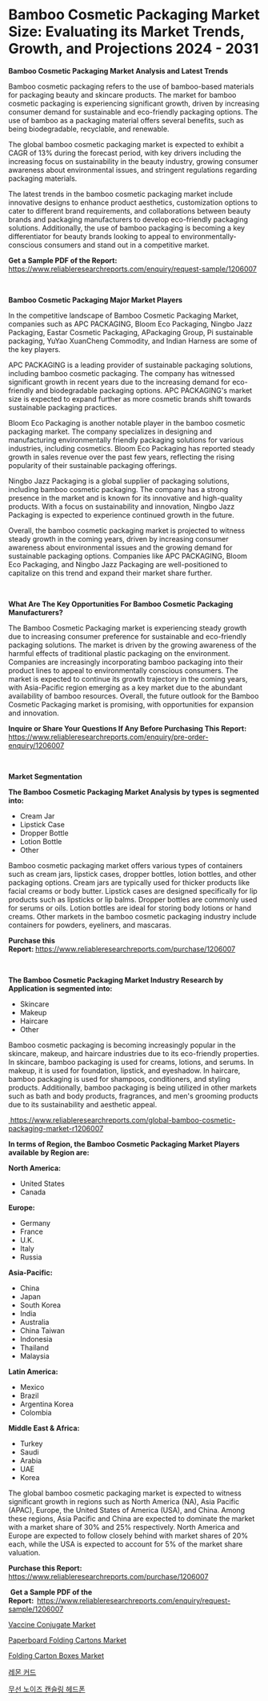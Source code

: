 <p><h1>Bamboo Cosmetic Packaging Market Size: Evaluating its Market Trends, Growth, and Projections 2024 - 2031</h1></p><p><strong>Bamboo Cosmetic Packaging Market Analysis and Latest Trends</strong></p>
<p><p>Bamboo cosmetic packaging refers to the use of bamboo-based materials for packaging beauty and skincare products. The market for bamboo cosmetic packaging is experiencing significant growth, driven by increasing consumer demand for sustainable and eco-friendly packaging options. The use of bamboo as a packaging material offers several benefits, such as being biodegradable, recyclable, and renewable.</p><p>The global bamboo cosmetic packaging market is expected to exhibit a CAGR of 13% during the forecast period, with key drivers including the increasing focus on sustainability in the beauty industry, growing consumer awareness about environmental issues, and stringent regulations regarding packaging materials. </p><p>The latest trends in the bamboo cosmetic packaging market include innovative designs to enhance product aesthetics, customization options to cater to different brand requirements, and collaborations between beauty brands and packaging manufacturers to develop eco-friendly packaging solutions. Additionally, the use of bamboo packaging is becoming a key differentiator for beauty brands looking to appeal to environmentally-conscious consumers and stand out in a competitive market.</p></p>
<p><strong>Get a Sample PDF of the Report:&nbsp;</strong> <a href="https://www.reliableresearchreports.com/enquiry/request-sample/1206007">https://www.reliableresearchreports.com/enquiry/request-sample/1206007</a></p>
<p>&nbsp;</p>
<p><strong>Bamboo Cosmetic Packaging Major Market Players</strong></p>
<p><p>In the competitive landscape of Bamboo Cosmetic Packaging Market, companies such as APC PACKAGING, Bloom Eco Packaging, Ningbo Jazz Packaging, Eastar Cosmetic Packaging, APackaging Group, Pi sustainable packaging, YuYao XuanCheng Commodity, and Indian Harness are some of the key players.</p><p>APC PACKAGING is a leading provider of sustainable packaging solutions, including bamboo cosmetic packaging. The company has witnessed significant growth in recent years due to the increasing demand for eco-friendly and biodegradable packaging options. APC PACKAGING's market size is expected to expand further as more cosmetic brands shift towards sustainable packaging practices.</p><p>Bloom Eco Packaging is another notable player in the bamboo cosmetic packaging market. The company specializes in designing and manufacturing environmentally friendly packaging solutions for various industries, including cosmetics. Bloom Eco Packaging has reported steady growth in sales revenue over the past few years, reflecting the rising popularity of their sustainable packaging offerings.</p><p>Ningbo Jazz Packaging is a global supplier of packaging solutions, including bamboo cosmetic packaging. The company has a strong presence in the market and is known for its innovative and high-quality products. With a focus on sustainability and innovation, Ningbo Jazz Packaging is expected to experience continued growth in the future.</p><p>Overall, the bamboo cosmetic packaging market is projected to witness steady growth in the coming years, driven by increasing consumer awareness about environmental issues and the growing demand for sustainable packaging options. Companies like APC PACKAGING, Bloom Eco Packaging, and Ningbo Jazz Packaging are well-positioned to capitalize on this trend and expand their market share further.</p></p>
<p>&nbsp;</p>
<p><strong>What Are The Key Opportunities For Bamboo Cosmetic Packaging Manufacturers?</strong></p>
<p><p>The Bamboo Cosmetic Packaging market is experiencing steady growth due to increasing consumer preference for sustainable and eco-friendly packaging solutions. The market is driven by the growing awareness of the harmful effects of traditional plastic packaging on the environment. Companies are increasingly incorporating bamboo packaging into their product lines to appeal to environmentally conscious consumers. The market is expected to continue its growth trajectory in the coming years, with Asia-Pacific region emerging as a key market due to the abundant availability of bamboo resources. Overall, the future outlook for the Bamboo Cosmetic Packaging market is promising, with opportunities for expansion and innovation.</p></p>
<p><strong>Inquire or Share Your Questions If Any Before Purchasing This Report:</strong> <a href="https://www.reliableresearchreports.com/enquiry/pre-order-enquiry/1206007">https://www.reliableresearchreports.com/enquiry/pre-order-enquiry/1206007</a></p>
<p>&nbsp;</p>
<p><strong>Market Segmentation</strong></p>
<p><strong>The Bamboo Cosmetic Packaging Market Analysis by types is segmented into:</strong></p>
<p><ul><li>Cream Jar</li><li>Lipstick Case</li><li>Dropper Bottle</li><li>Lotion Bottle</li><li>Other</li></ul></p>
<p><p>Bamboo cosmetic packaging market offers various types of containers such as cream jars, lipstick cases, dropper bottles, lotion bottles, and other packaging options. Cream jars are typically used for thicker products like facial creams or body butter. Lipstick cases are designed specifically for lip products such as lipsticks or lip balms. Dropper bottles are commonly used for serums or oils. Lotion bottles are ideal for storing body lotions or hand creams. Other markets in the bamboo cosmetic packaging industry include containers for powders, eyeliners, and mascaras.</p></p>
<p><strong>Purchase this Report:&nbsp;</strong><a href="https://www.reliableresearchreports.com/purchase/1206007">https://www.reliableresearchreports.com/purchase/1206007</a></p>
<p>&nbsp;</p>
<p><strong>The Bamboo Cosmetic Packaging Market Industry Research by Application is segmented into:</strong></p>
<p><ul><li>Skincare</li><li>Makeup</li><li>Haircare</li><li>Other</li></ul></p>
<p><p>Bamboo cosmetic packaging is becoming increasingly popular in the skincare, makeup, and haircare industries due to its eco-friendly properties. In skincare, bamboo packaging is used for creams, lotions, and serums. In makeup, it is used for foundation, lipstick, and eyeshadow. In haircare, bamboo packaging is used for shampoos, conditioners, and styling products. Additionally, bamboo packaging is being utilized in other markets such as bath and body products, fragrances, and men's grooming products due to its sustainability and aesthetic appeal.</p></p>
<p><a href="https://www.reliableresearchreports.com/global-bamboo-cosmetic-packaging-market-r1206007">&nbsp;https://www.reliableresearchreports.com/global-bamboo-cosmetic-packaging-market-r1206007</a></p>
<p><strong>In terms of Region, the Bamboo Cosmetic Packaging Market Players available by Region are:</strong></p>
<p>
    <p> <strong> North America: </strong>
        <ul>
            <li>United States</li>
            <li>Canada</li>
        </ul>
        </p> 
    <p> <strong> Europe: </strong>
        <ul>
            <li>Germany</li>
            <li>France</li>
            <li>U.K.</li>
            <li>Italy</li>
            <li>Russia</li>
        </ul>
        </p> 
    <p> <strong> Asia-Pacific: </strong>
        <ul>
            <li>China</li>
            <li>Japan</li>
            <li>South Korea</li>
            <li>India</li>
            <li>Australia</li>
            <li>China Taiwan</li>
            <li>Indonesia</li>
            <li>Thailand</li>
            <li>Malaysia</li>
        </ul>
        </p> 
    <p> <strong> Latin America: </strong>
        <ul>
            <li>Mexico</li>
            <li>Brazil</li>
            <li>Argentina Korea</li>
            <li>Colombia</li>
        </ul>
        </p> 
    <p> <strong> Middle East & Africa: </strong>
        <ul>
            <li>Turkey</li>
            <li>Saudi</li>
            <li>Arabia</li>
            <li>UAE</li>
            <li>Korea</li>
        </ul>
    </p>
    </p>
<p><p>The global bamboo cosmetic packaging market is expected to witness significant growth in regions such as North America (NA), Asia Pacific (APAC), Europe, the United States of America (USA), and China. Among these regions, Asia Pacific and China are expected to dominate the market with a market share of 30% and 25% respectively. North America and Europe are expected to follow closely behind with market shares of 20% each, while the USA is expected to account for 5% of the market share valuation.</p></p>
<p><strong>Purchase this Report: </strong><a href="https://www.reliableresearchreports.com/purchase/1206007">https://www.reliableresearchreports.com/purchase/1206007</a></p>
<p>&nbsp;<strong>Get a Sample PDF of the Report:&nbsp;&nbsp;</strong><a href="https://www.reliableresearchreports.com/enquiry/request-sample/1206007">https://www.reliableresearchreports.com/enquiry/request-sample/1206007</a></p>
<p><strong></strong></p>
<p><p><a href="https://www.linkedin.com/pulse/vaccine-conjugate-market-exploring-share-trends-future-growth-ufmec">Vaccine Conjugate Market</a></p><p><a href="https://github.com/AlysaLedner2023/Market-Research-Report-List-1/blob/main/paperboard-folding-cartons-market.md">Paperboard Folding Cartons Market</a></p><p><a href="https://github.com/Sherrillcrooksxa8i18ucf2m/Market-Research-Report-List-2/blob/main/folding-carton-boxes-market.md">Folding Carton Boxes Market</a></p><p><a href="https://github.com/fredrickeglers/Market-Research-Report-List-2/blob/main/780240755810.md">레몬 커드</a></p><p><a href="https://github.com/RichardLueilwitz787/Market-Research-Report-List-1/blob/main/334627455811.md">무선 노이즈 캔슬링 헤드폰</a></p></p>